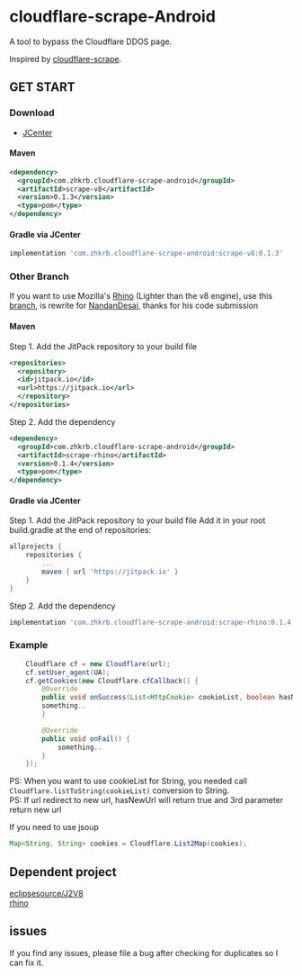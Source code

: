 # cloudflare-scrape-Android  
A tool to bypass the Cloudflare DDOS page.  


Inspired by [cloudflare-scrape](https://github.com/Anorov/cloudflare-scrape).  
## GET START  
### Download

- [JCenter][1]

[1]: https://bintray.com/zhkrb/cloudflare-scrape-android/scrape-v8/

#### Maven

```xml
<dependency>
  <groupId>com.zhkrb.cloudflare-scrape-android</groupId>
  <artifactId>scrape-v8</artifactId>
  <version>0.1.3</version>
  <type>pom</type>
</dependency>
```

#### Gradle via JCenter

``` groovy
implementation 'com.zhkrb.cloudflare-scrape-android:scrape-v8:0.1.3'
```
### Other Branch  
If you want to use Mozilla's [Rhino](https://github.com/mozilla/rhino) (Lighter than the v8 engine), use this [branch](https://github.com/zhkrb/cloudflare-scrape-Android/tree/Rhino-Dependent), is rewrite for [NandanDesai](https://github.com/NandanDesai), thanks for his code submission

#### Maven
Step 1. Add the JitPack repository to your build file
```xml
<repositories>
  <repository>
  <id>jitpack.io</id>
  <url>https://jitpack.io</url>
  </repository>
</repositories>
```
Step 2. Add the dependency
```xml
<dependency>
  <groupId>com.zhkrb.cloudflare-scrape-android</groupId>
  <artifactId>scrape-rhino</artifactId>
  <version>0.1.4</version>
  <type>pom</type>
</dependency>
```
#### Gradle via JCenter
Step 1. Add the JitPack repository to your build file
Add it in your root build.gradle at the end of repositories:
```groovy
allprojects {
	repositories {
		...
		maven { url 'https://jitpack.io' }
	}
}
```
Step 2. Add the dependency
``` groovy
implementation 'com.zhkrb.cloudflare-scrape-android:scrape-rhino:0.1.4'
```
### Example  
```java
    Cloudflare cf = new Cloudflare(url);
    cf.setUser_agent(UA);
    cf.getCookies(new Cloudflare.cfCallback() {
        @Override
        public void onSuccess(List<HttpCookie> cookieList, boolean hasNewUrl ,String newUrl) {
	    something..
        }

        @Override
        public void onFail() {
            something..
        }
    });
```  
PS: When you want to use cookieList for String, you needed call `Cloudflare.listToString(cookieList)` conversion to String.  
PS: If url redirect to new url, hasNewUrl will return true and 3rd parameter return new url
   
If you need to use jsoup  
```java
Map<String, String> cookies = Cloudflare.List2Map(cookies);
```  
## Dependent project  
[eclipsesource/J2V8](https://github.com/eclipsesource/J2V8)  
[rhino](https://github.com/mozilla/rhino)

## issues
If you find any issues, please file a bug after checking for duplicates so I can fix it.
